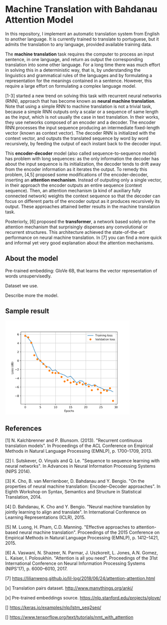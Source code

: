 # Machine Translation with Bahdanau Attention Model

In this repository, I implement an automatic translation system from English to another language. It is currently trained to translate to portuguese, but it admits the translation to any language, provided available training data.

The **machine translation** task requires the computer to process an input sentence, in one language, and return as output the corresponding translation into some other language. For a long time there was much effort in solving this in a deterministic way, that is, by understanding the linguistics and grammatical rules of the languages and by formulating a representation for the meanings contained in a sentence. However, this require a large effort on formulating a complex language model.

[1-3] started a new trend on solving this task with recurrent neural networks (RNN), approach that has become known as **neural machine translation**. Note that using a simple RNN to machine translation is not a trivial task, because a simple RNN outputs only a scalar or a sequence of same length as the input, which is not usually the case in text translation. In their works, they use networks composed of an encoder and a decoder. The encoder RNN processes the input sequence producing an intermediate fixed-length vector (known as context vector). The decoder RNN is initialized with the context vector, and outputs the translated sequence by word by word recursively, by feeding the output of each instant back to the decoder input.

This **encoder-decoder** model (also called sequence-to-sequence model) has problem with long sequences: as the only information the decoder has about the input sequence is its initialization, the decoder tends to drift away from the encoder information as it iterates the output. To remedy this problem, [4,5] proposed some modifications of the encoder-decoder, inserting an **attention mechanism**. Instead of outputing only a single vector, in their approach the encoder outputs an entire sequence (context sequence). Then, an attention mechanism (a kind of auxiliary fully connected network) weights the context sequence so that the decoder can focus on different parts of the encoder output as it produces recursively its output. These approaches attained better results in the machine translation task.

Posteriorly, [6] proposed the **transformer**, a network based solely on the attention mechanism that surprisingly dispenses any convolutional or recurrent structures. This architecture achieved the state-of-the-art performance on neural machine translation. In [7] you can find a more quick and informal yet very good explanation about the attention mechanisms.

## About the model

 Pre-trained embedding: GloVe 6B, that learns the vector representation of words unsupervisedly.

Dataset we use.

Describe more the model.

## Sample result

<img src="https://github.com/ryuuji06/machine-translation/blob/main/images/ex_hist.png" width="400">


## References

[1] N. Kalchbrenner and P. Blunsom. (2013). "Recurrent continuous translation models". In Proceedings of the ACL Conference on Empirical Methods in Natural Language Processing (EMNLP), p. 1700–1709, 2013.

[2] I. Sutskever, O. Vinyals and Q. Le. "Sequence to sequence learning with neural networks". In Advances in Neural Information Processing Systems (NIPS 2014).

[3] K. Cho, B. van Merrienboer, D. Bahdanau and Y. Bengio. "On the properties of neural machine translation: Encoder–Decoder approaches". In Eighth Workshop on Syntax, Semantics and Structure in Statistical Translation, 2014.

[4] D. Bahdanau, K. Cho and Y. Bengio. "Neural machine translation by jointly learning to align and translate". In International Conference on Learning Representations (ICLR), 2015.

[5] M. Luong, H. Pham, C.D. Manning. "Effective approaches to attention-based neural machine translation". Proceedings of the 2015 Conference on Empirical Methods in Natural Language Processing (EMNLP), p. 1412–1421, 2015.

[6] A. Vaswani, N. Shazeer, N. Parmar, J. Uszkoreit, L. Jones, A.N. Gomez, L. Kaiser, I. Polosukhin. "Attention is all you need". Proceedings of the 31st International Conference on Neural Information Processing Systems (NIPS'17), p. 6000–6010, 2017.

[7] https://lilianweng.github.io/lil-log/2018/06/24/attention-attention.html

[x] Translation pairs dataset. http://www.manythings.org/anki/

[x] Pre-trained embeddings source. https://nlp.stanford.edu/projects/glove/

[] https://keras.io/examples/nlp/lstm_seq2seq/

[] https://www.tensorflow.org/text/tutorials/nmt_with_attention
